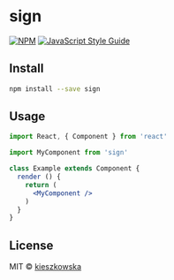 # sign

> 

[![NPM](https://img.shields.io/npm/v/sign.svg)](https://www.npmjs.com/package/sign) [![JavaScript Style Guide](https://img.shields.io/badge/code_style-standard-brightgreen.svg)](https://standardjs.com)

## Install

```bash
npm install --save sign
```

## Usage

```jsx
import React, { Component } from 'react'

import MyComponent from 'sign'

class Example extends Component {
  render () {
    return (
      <MyComponent />
    )
  }
}
```

## License

MIT © [kieszkowska](https://github.com/kieszkowska)
